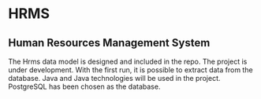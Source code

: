 # HRMS

## Human Resources Management System

The Hrms data model is designed and included in the repo. The project is under development. With the first run, it is possible to extract data from the database.
Java and Java technologies will be used in the project. PostgreSQL has been chosen as the database.

